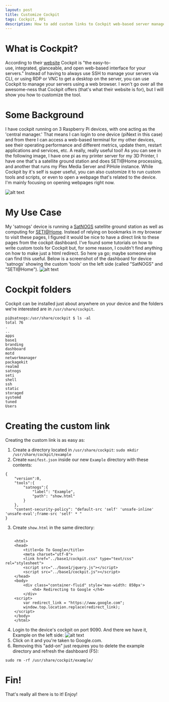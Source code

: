 ```yaml
---
layout: post
title: Customize Cockpit
tags: Cockpit, RPi
description: How to add custom links to Cockpit web-based server management tool.
---
```



# What is Cockpit?
According to their [website](https://cockpit-project.org/) Cockpit is "the easy-to-use, integrated, glanceable, and open web-based interface for your servers." Instead of having to always use SSH to manage your servers via CLI, or using RDP or VNC to get a desktop on the server, you can use Cockpit to manage your servers using a web browser. I won't go over all the awesome-ness that Cockpit offers (that's what their website is for), but I will show you how to customize the tool.


# Some Background
I have cockpit running on 3 Raspberry Pi devices, with one acting as the 'central manager.' That means I can login to one device (piNext in this case) and from there I can access a web-based terminal for my other devices, see their operating performance and different metrics, update them, restart applications and services, etc. A really, really useful tool! As you can see in the following image, I have one pi as my printer server for my 3D Printer, I have one that's a satellite ground station and does SETI@Home processing, and another that runs my Plex Media Server and PiHole instance. While Cockpit by it's self is super useful, you can also customize it to run custom tools and scripts, or even to open a webpage that's related to the device. I'm mainly focusing on opening webpages right now.

![alt text](https://cyb3rsinn3r.github.io/images/Cockpit/1.png "1")


# My Use Case
My 'satnogs' device is running a [SatNOGS](https://satnogs.org/) satellite ground station as well as computing for [SETI@Home](https://setiathome.berkeley.edu/). Instead of relying on bookmarks in my browser to visit these pages, I figured it would be nice to have a direct link to these pages from the cockpit dashboard. I've found some tutorials on how to write custom tools for Cockpit but, for some reason, I couldn't find anything on how to make just a html redirect. So here ya go; maybe someone else can find this useful. Below is a screenshot of the dashboard for device 'satnogs' showing the custom 'tools' on the left side (called "SatNOGS" and "SETI@Home").
![alt text](https://cyb3rsinn3r.github.io/images/Cockpit/2.png "2")


# Cockpit folders
Cockpit can be installed just about anywhere on your device and the folders we're interested are in `/usr/share/cockpit`.
```
pi@satnogs:/usr/share/cockpit $ ls -al
total 76
.
..
apps
base1
branding
dashboard
motd
networkmanager
packagekit
realmd
satnogs
seti
shell
ssh
static
storaged
systemd
tuned
Users
```

# Creating the custom link
Creating the custom link is as easy as:
1. Create a directory located in `/usr/share/cockpit`:
```sudo mkdir /usr/share/cockpit/example```
2. Create `manifest.json` inside our new `Example` directory with these contents:
```
{
	"version":0,
	"tools":{
		"satnogs":{
			"label": "Example",
			"path": "show.html"
		}
	},
	"content-security-policy": "default-src 'self' 'unsafe-inline' 'unsafe-eval';frame-src 'self' * "
}
```
3. Create `show.html` in the same directory:
```

	<html>
	<head>
	    <title>Go To Google</title>
	    <meta charset="utf-8">
	    <link href="../base1/cockpit.css" type="text/css" rel="stylesheet">
	    <script src="../base1/jquery.js"></script>
	    <script src="../base1/cockpit.js"></script>
	</head>
	<body>
		<div class="container-fluid" style='max-width: 850px'>
			<h4> Redirecting to Google </h4>
		</div>
	<script>
		var redirect_link = "https://www.google.com";
		window.top.location.replace(redirect_link);
	</script>
	</body>
	</html>

```
4. Login to the device's cockpit on port 9090. And there we have it, Example on the left side:
   ![alt text](https://cyb3rsinn3r.github.io/images/Cockpit/3.png "3")
5. Click on it and you're taken to Google.com. 
6. Removing this "add-on" just requires you to delete the example directory and refresh the dashboard (F5):
```
sudo rm -rf /usr/share/cockpit/example/
```
	
# Fin!

That's really all there is to it! Enjoy!

